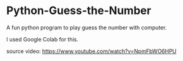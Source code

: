 # Python-Guess-the-Number
A fun python program to play guess the number with computer.

I used Google Colab for this.

source video: https://www.youtube.com/watch?v=NpmFbWO6HPU

